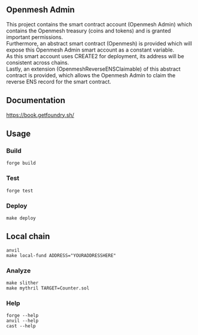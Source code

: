 ## Openmesh Admin

This project contains the smart contract account (Openmesh Admin) which contains the Openmesh treasury (coins and tokens) and is granted important permissions.  
Furthermore, an abstract smart contract (Openmesh) is provided which will expose this Openmesh Admin smart account as a constant variable.  
As this smart account uses CREATE2 for deployment, its address will be consistent across chains.  
Lastly, an extension (OpenmeshReverseENSClaimable) of this abstract contract is provided, which allows the Openmesh Admin to claim the reverse ENS record for the smart contract.  

## Documentation

https://book.getfoundry.sh/

## Usage

### Build

```shell
forge build
```

### Test

```shell
forge test
```

### Deploy

```shell
make deploy
```

## Local chain

```shell
anvil
make local-fund ADDRESS="YOURADDRESSHERE"
```

### Analyze

```shell
make slither
make mythril TARGET=Counter.sol
```

### Help

```shell
forge --help
anvil --help
cast --help
```
